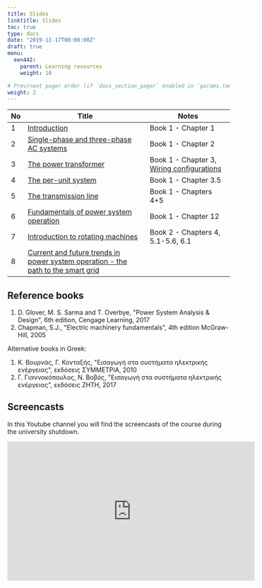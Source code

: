 ```yaml
---
title: Slides
linktitle: Slides
toc: true
type: docs
date: "2019-11-17T00:00:00Z"
draft: true
menu:
  een442:
    parent: Learning resources
    weight: 10

# Prev/next pager order (if `docs_section_pager` enabled in `params.toml`)
weight: 2
---
```


| No | Title | Notes |
|-----------------|------------|------------|
|1| [Introduction](lecture_part1_handout.pdf) | Book 1 - Chapter 1 |
|2| [Single-phase and three-phase AC systems](lecture_part2_handout.pdf)| Book 1 - Chapter 2  |
|3| [The power transformer](lecture_part3_handout.pdf) | Book 1 - Chapter 3, [Wiring configurations](https://www.dropbox.com/s/k7youdu8vji594j/Transformer-wiring-configurations.pdf?dl=0)|
|4| [The per-unit system](lecture_part4_handout.pdf) |  Book 1 - Chapter 3.5 |
|5| [The transmission line](lecture_part5_handout.pdf) |  Book 1 - Chapters 4+5  | 
|6| [Fundamentals of power system operation](lecture_part6_handout.pdf) |  Book 1 - Chapter 12 |
|7| [Introduction to rotating machines](lecture_part7_presentation.pdf) |  Book 2 - Chapters 4, 5.1-5.6, 6.1   |
|8| [Current and future trends in power system operation - the path to the smart grid](lecture_part8_presentation.pdf) |  | 


## Reference books

1. D. Glover, M. S. Sarma and T. Overbye, "Power System Analysis \& Design", 6th edition, Cengage Learning, 2017
2. Chapman, S.J., "Electric machinery fundamentals", 4th edition McGraw-Hill, 2005

Alternative books in Greek:

1. Κ. Βουρνάς, Γ. Κονταξής, "Εισαγωγή στα συστήματα ηλεκτρικής ενέργειας",  εκδόσεις ΣΥΜΜΕΤΡΙΑ, 2010
2. Γ. Γιαννακόπουλος, Ν. Βοβός, "Εισαγωγή στα συστήματα ηλεκτρικής ενέργειας",  εκδόσεις ΖΗΤΗ, 2017

## Screencasts

In this Youtube channel you will find the screencasts of the course during the university shutdown.

<iframe width="560" height="315" src="https://www.youtube.com/embed/videoseries?list=PLpmwr4EPmhRosddwOVsHYFkHE6XBoY79q" frameborder="0" allow="accelerometer; autoplay; encrypted-media; gyroscope; picture-in-picture" allowfullscreen></iframe>
